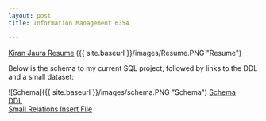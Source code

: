 ```yaml
---
layout: post
title: Information Management 6354

---
```

[Kiran Jaura Resume](https://kjaura1.github.io/SQLCode/3.html)
({{ site.baseurl }}/images/Resume.PNG "Resume")




Below is the schema to my current SQL project, followed by links to the DDL and a small dataset:


![Schema]({{ site.baseurl }}/images/schema.PNG "Schema")
[Schema](https://kjaura1.github.io/SQLCode/4.html)
<br>
[DDL](https://kjaura1.github.io/SQLCode/1.html)
<br>
[Small Relations Insert File](https://kjaura1.github.io/SQLCode/2.html)
